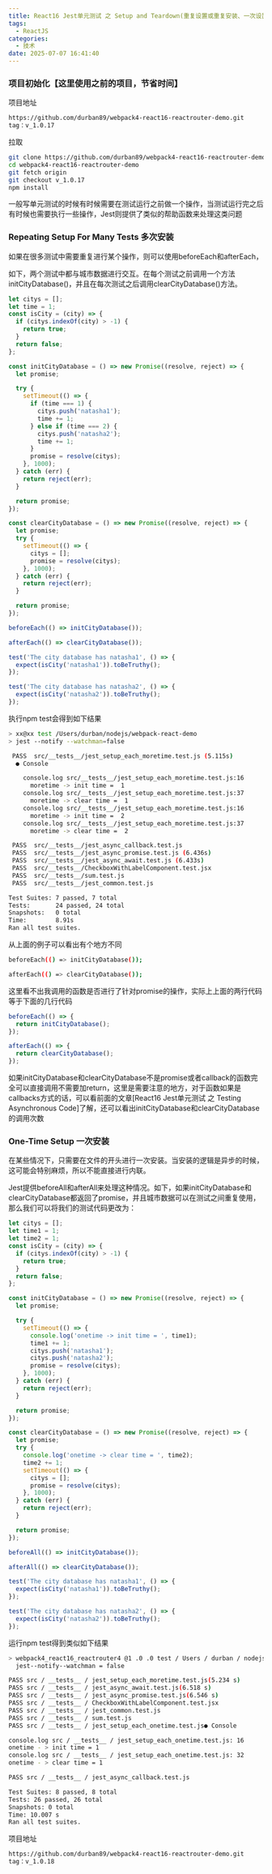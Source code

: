 ```yaml
---
title: React16 Jest单元测试 之 Setup and Teardown(重复设置或重复安装、一次设置或一次安装)
tags:
  - ReactJS
categories:
  - 技术
date: 2025-07-07 16:41:40
---
```


### **项目初始化【这里使用之前的项目，节省时间】**

项目地址

```bash
https://github.com/durban89/webpack4-react16-reactrouter-demo.git
tag：v_1.0.17
```

拉取

```bash
git clone https://github.com/durban89/webpack4-react16-reactrouter-demo.git 
cd webpack4-react16-reactrouter-demo
git fetch origin
git checkout v_1.0.17
npm install
```

一般写单元测试的时候有时候需要在测试运行之前做一个操作，当测试运行完之后有时候也需要执行一些操作，Jest则提供了类似的帮助函数来处理这类问题

### **Repeating Setup For Many Tests 多次安装**

如果在很多测试中需要重复进行某个操作，则可以使用beforeEach和afterEach，

如下，两个测试中都与城市数据进行交互。在每个测试之前调用一个方法initCityDatabase()，并且在每次测试之后调用clearCityDatabase()方法。

```js
let citys = [];
let time = 1;
const isCity = (city) => {
  if (citys.indexOf(city) > -1) {
    return true;
  }
  return false;
};

const initCityDatabase = () => new Promise((resolve, reject) => {
  let promise;

  try {
    setTimeout(() => {
      if (time === 1) {
        citys.push('natasha1');
        time += 1;
      } else if (time === 2) {
        citys.push('natasha2');
        time += 1;
      }
      promise = resolve(citys);
    }, 1000);
  } catch (err) {
    return reject(err);
  }

  return promise;
});

const clearCityDatabase = () => new Promise((resolve, reject) => {
  let promise;
  try {
    setTimeout(() => {
      citys = [];
      promise = resolve(citys);
    }, 1000);
  } catch (err) {
    return reject(err);
  }

  return promise;
});

beforeEach(() => initCityDatabase());

afterEach(() => clearCityDatabase());

test('The city database has natasha1', () => {
  expect(isCity('natasha1')).toBeTruthy();
});

test('The city database has natasha2', () => {
  expect(isCity('natasha2')).toBeTruthy();
});
```

执行npm test会得到如下结果

```bash
> xx@xx test /Users/durban/nodejs/webpack-react-demo
> jest --notify --watchman=false

 PASS  src/__tests__/jest_setup_each_moretime.test.js (5.115s)
  ● Console

    console.log src/__tests__/jest_setup_each_moretime.test.js:16
      moretime -> init time =  1
    console.log src/__tests__/jest_setup_each_moretime.test.js:37
      moretime -> clear time =  1
    console.log src/__tests__/jest_setup_each_moretime.test.js:16
      moretime -> init time =  2
    console.log src/__tests__/jest_setup_each_moretime.test.js:37
      moretime -> clear time =  2

 PASS  src/__tests__/jest_async_callback.test.js
 PASS  src/__tests__/jest_async_promise.test.js (6.436s)
 PASS  src/__tests__/jest_async_await.test.js (6.433s)
 PASS  src/__tests__/CheckboxWithLabelComponent.test.jsx
 PASS  src/__tests__/sum.test.js
 PASS  src/__tests__/jest_common.test.js

Test Suites: 7 passed, 7 total
Tests:       24 passed, 24 total
Snapshots:   0 total
Time:        8.91s
Ran all test suites.
```

从上面的例子可以看出有个地方不同

```bash
beforeEach(() => initCityDatabase());

afterEach(() => clearCityDatabase());
```

这里看不出我调用的函数是否进行了针对promise的操作，实际上上面的两行代码等于下面的几行代码

```js
beforeEach(() => {
  return initCityDatabase();
});

afterEach(() => {
  return clearCityDatabase();
});
```

如果initCityDatabase和clearCityDatabase不是promise或者callback的函数完全可以直接调用不需要加return，这里是需要注意的地方，对于函数如果是callbacks方式的话，可以看前面的文章[React16 Jest单元测试 之 Testing Asynchronous Code]了解，还可以看出initCityDatabase和clearCityDatabase的调用次数

### **One-Time Setup 一次安装**

在某些情况下，只需要在文件的开头进行一次安装。当安装的逻辑是异步的时候，这可能会特别麻烦，所以不能直接进行内联。

Jest提供beforeAll和afterAll来处理这种情况。如下，如果initCityDatabase和clearCityDatabase都返回了promise，并且城市数据可以在测试之间重复使用，那么我们可以将我们的测试代码更改为：

```js
let citys = [];
let time1 = 1;
let time2 = 1;
const isCity = (city) => {
  if (citys.indexOf(city) > -1) {
    return true;
  }
  return false;
};

const initCityDatabase = () => new Promise((resolve, reject) => {
  let promise;

  try {
    setTimeout(() => {
      console.log('onetime -> init time = ', time1);
      time1 += 1;
      citys.push('natasha1');
      citys.push('natasha2');
      promise = resolve(citys);
    }, 1000);
  } catch (err) {
    return reject(err);
  }

  return promise;
});

const clearCityDatabase = () => new Promise((resolve, reject) => {
  let promise;
  try {
    console.log('onetime -> clear time = ', time2);
    time2 += 1;
    setTimeout(() => {
      citys = [];
      promise = resolve(citys);
    }, 1000);
  } catch (err) {
    return reject(err);
  }

  return promise;
});

beforeAll(() => initCityDatabase());

afterAll(() => clearCityDatabase());

test('The city database has natasha1', () => {
  expect(isCity('natasha1')).toBeTruthy();
});

test('The city database has natasha2', () => {
  expect(isCity('natasha2')).toBeTruthy();
});
```

运行npm test得到类似如下结果

```bash
> webpack4_react16_reactrouter4 @1 .0 .0 test / Users / durban / nodejs / webpack - react - demo >
  jest--notify--watchman = false

PASS src / __tests__ / jest_setup_each_moretime.test.js(5.234 s)
PASS src / __tests__ / jest_async_await.test.js(6.518 s)
PASS src / __tests__ / jest_async_promise.test.js(6.546 s)
PASS src / __tests__ / CheckboxWithLabelComponent.test.jsx
PASS src / __tests__ / jest_common.test.js
PASS src / __tests__ / sum.test.js
PASS src / __tests__ / jest_setup_each_onetime.test.js● Console

console.log src / __tests__ / jest_setup_each_onetime.test.js: 16
onetime - > init time = 1
console.log src / __tests__ / jest_setup_each_onetime.test.js: 32
onetime - > clear time = 1

PASS src / __tests__ / jest_async_callback.test.js

Test Suites: 8 passed, 8 total
Tests: 26 passed, 26 total
Snapshots: 0 total
Time: 10.007 s
Ran all test suites.
```

项目地址

```bash
https://github.com/durban89/webpack4-react16-reactrouter-demo.git
tag：v_1.0.18
```
